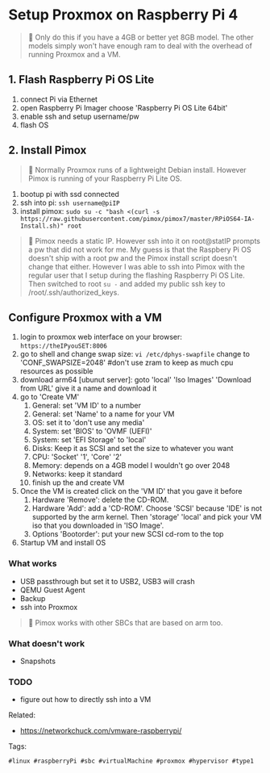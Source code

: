 # Setup Proxmox on Raspberry Pi 4

> 🧐 Only do this if you have a 4GB or better yet 8GB model. The other models simply won't have enough ram to deal with the overhead of running Proxmox and a VM.

## 1. Flash Raspberry Pi OS Lite

1. connect Pi via Ethernet
1. open Raspberry Pi Imager choose 'Raspberry Pi OS Lite 64bit'
1. enable ssh and setup username/pw
1. flash OS

## 2. Install Pimox

> 🧐 Normally Proxmox runs of a lightweight Debian install. However Pimox is running of your Raspberry Pi Lite OS.

1. bootup pi with ssd connected
1. ssh into pi: `ssh username@piIP`
1. install pimox: `sudo su -c "bash <(curl -s https://raw.githubusercontent.com/pimox/pimox7/master/RPiOS64-IA-Install.sh)" root`

> 🧐 Pimox needs a static IP. However ssh into it on root@statIP prompts a pw that did not work for me. My guess is that the Raspbery Pi OS doesn't ship with a root pw and the Pimox install script doesn't change that either. However I was able to ssh into Pimox with the regular user that I setup during the flashing Raspberry Pi OS Lite. Then switched to root `su -` and added my public ssh key to /root/.ssh/authorized_keys.

## Configure Proxmox with a VM

1. login to proxmox web interface on your browser: `https://theIPyouSET:8006`
1. go to shell and change swap size: `vi /etc/dphys-swapfile` change to 'CONF_SWAPSIZE=2048' \#don't use zram to keep as much cpu resources as possible
1. download arm64 [ubunut server]: goto 'local' 'Iso Images' 'Download from URL' give it a name and download it
1. go to 'Create VM'
    1. General: set 'VM ID' to a number
    1. General: set 'Name' to a name for your VM
    1. OS: set it to 'don't use any media'
    1. System: set 'BIOS' to 'OVMF (UEFI)'
    1. System: set 'EFI Storage' to 'local'
    1. Disks: Keep it as SCSI and set the size to whatever you want
    1. CPU: 'Socket' '1', 'Core' '2'
    1. Memory: depends on a 4GB model I wouldn't go over 2048
    1. Networks: keep it standard
    1. finish up the and create VM
1. Once the VM is created  click on the 'VM ID' that you gave it before
    1. Hardware 'Remove': delete the CD-ROM. 
    1. Hardware 'Add': add a 'CD-ROM'. Choose 'SCSI' because 'IDE' is not supported by the arm kernel. Then 'storage' 'local' and pick your VM iso that you downloaded in 'ISO Image'.
    1. Options 'Bootorder': put your new SCSI cd-rom to the top
1. Startup VM and install OS

### What works

* USB passthrough but set it to USB2, USB3 will crash
* QEMU Guest Agent
* Backup
* ssh into Proxmox

> 🧐 Pimox works with other SBCs that are based on arm too.

### What doesn't work

* Snapshots

### TODO

* figure out how to directly ssh into a VM

[Pimox]: <https://github.com/pimox/pimox7>
[ubuntu server]: <https://ubuntu.com/download/server/arm>

Related:

* <https://networkchuck.com/vmware-raspberrypi/>

Tags:

    #linux #raspberryPi #sbc #virtualMachine #proxmox #hypervisor #type1
